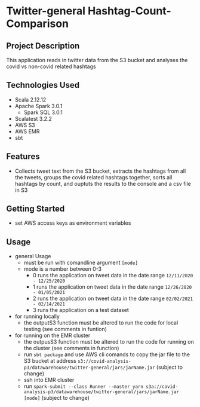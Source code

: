 # Twitter-general Hashtag-Count-Comparison

## Project Description

This application reads in twitter data from the S3 bucket and analyses the covid vs non-covid related hashtags

## Technologies Used

* Scala 2.12.12
* Apache Spark 3.0.1
  * Spark SQL	3.0.1
* Scalatest 3.2.2
* AWS S3
* AWS EMR
* sbt


## Features

* Collects tweet text from the S3 bucket, extracts the hashtags from all the tweets, groups the covid related hashtags together, sorts all hashtags by count, and ouptuts the results to the console and a csv file in S3

## Getting Started
   

* set AWS access keys as environment variables

## Usage

* general Usage
    * must be run with comandline argument `[mode]`
    * mode is a number between 0-3
        * 0 runs the application on tweet data in the date range `12/11/2020 - 12/25/2020`
        * 1 runs the application on tweet data in the date range `12/26/2020 - 01/05/2021`
        * 2 runs the application on tweet data in the date range `02/02/2021 - 02/14/2021`
        * 3 runs the application on a test dataset
* for running locally
    * the outputS3 function must be altered to run the code for local testing (see comments in funtion)
* for running on the EMR cluster
    * the outpusS3 function must be altered to run the code for running on the cluster (see comments in function)
    * run `sbt package` and use AWS cli comands to copy the jar file to the S3 bucket at address `s3://covid-analysis-p3/datawarehouse/twitter-general/jars/jarName.jar` (subject to change)
    * ssh into EMR cluster
    * run `spark-submit --class Runner --master yarn s3a://covid-analysis-p3/datawarehouse/twitter-general/jars/jarName.jar [mode]` (subject to change)

